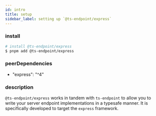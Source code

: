 ```yaml
---
id: intro
title: setup
sidebar_label: setting up `@ts-endpoint/express`
---
```


### install

```sh
# install @ts-endpoint/express
$ pnpm add @ts-endpoint/express
```

### peerDependencies

- "express": "^4"

### description

`@ts-endpoint/express` works in tandem with `ts-endpoint` to allow you to write your server endpoint implementations in a typesafe manner.
It is specifically developed to target the `express` framework.
